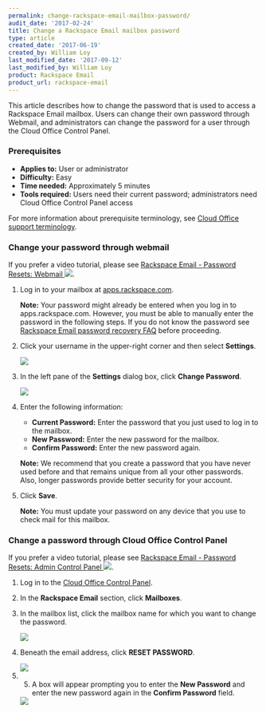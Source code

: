 ```yaml
---
permalink: change-rackspace-email-mailbox-password/
audit_date: '2017-02-24'
title: Change a Rackspace Email mailbox password
type: article
created_date: '2017-06-19'
created_by: William Loy
last_modified_date: '2017-09-12'
last_modified_by: William Loy
product: Rackspace Email
product_url: rackspace-email
---
```


This article describes how to change the password that is used to access a Rackspace Email mailbox. Users can change their own password through Webmail, and administrators can change the password for a user through the Cloud Office Control Panel.

### Prerequisites

- **Applies to:** User or administrator
- **Difficulty:** Easy
- **Time needed:** Approximately 5 minutes
- **Tools required:**  Users need their current password; administrators need Cloud Office Control Panel access

For more information about prerequisite terminology, see [Cloud Office support terminology](/how-to/cloud-office-support-terminology/).

### Change your password through webmail

If you prefer a video tutorial, please see [Rackspace Email - Password Resets: Webmail <img src="{% asset_path rackspace-email/change-your-rackspace-email-password/reset_user_password_thumb.png %}" />](https://www.youtube.com/watch?v=wdEXE9JQKfk).

1. Log in to your mailbox at [apps.rackspace.com](https://apps.rackspace.com/index.php).

   **Note:** Your password might already be entered when you log in to apps.rackspace.com. However, you must be able to manually enter the password in the following steps. If you do not know the password see [Rackspace Email password recovery FAQ](/how-to/rackspace-email-password-recovery-faq/) before proceeding.

2. Click your username in the upper-right corner and then select **Settings**.

   <img src="{% asset_path rackspace-email/change-your-rackspace-email-password/RSEchangepasswordSC1.png %}" />

3. In the left pane of the **Settings** dialog box, click **Change Password**.

   <img src="{% asset_path rackspace-email/change-your-rackspace-email-password/RSEchangepasswordSC2.png %}" />

4. Enter the following information:

    - **Current Password:** Enter the password that you just used to log in to the mailbox.
    - **New Password:** Enter the new password for the mailbox.
    - **Confirm Password:** Enter the new password again.

    **Note:** We recommend that you create a password that you have never used before and that remains unique from all your other passwords. Also, longer passwords provide better security for your account.

5. Click **Save**.

   **Note:** You must update your password on any device that you use to check mail for this mailbox.

### Change a password through Cloud Office Control Panel

If you prefer a video tutorial, please see [Rackspace Email - Password Resets: Admin Control Panel <img src="{% asset_path rackspace-email/change-your-rackspace-email-password/cp_reset_password_thumb.png %}" />](https://www.youtube.com/watch?v=-daShi62uHA).

1. Log in to the [Cloud Office Control Panel](https://cp.rackspace.com/).
2. In the **Rackspace Email** section, click **Mailboxes**.
3. In the mailbox list, click the mailbox name for which you want to change the password.

   <img src="{% asset_path rackspace-email/change-your-rackspace-email-password/RSEpasswordresetCPSC2.png %}" />

4. Beneath the email address, click **RESET PASSWORD**.

    <img src="{% asset_path rackspace-email/change-your-rackspace-email-password/reset_password.png %}" />

5. 5. A box will appear prompting you to enter the **New Password** and enter the new password again in the **Confirm Password** field.

    <img src="{% asset_path rackspace-email/change-your-rackspace-email-password/new_password.png %}" />
